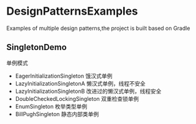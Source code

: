 # DesignPatternsExamples
Examples of multiple design patterns,the project is built based on Gradle

## SingletonDemo
单例模式
* EagerInitializationSingleton 饿汉式单例
* LazyInitializationSingletonA 懒汉式单例，线程不安全
* LazyInitializationSingletonB 改进过的懒汉式单例，线程安全
* DoubleCheckedLockingSingleton 双重检查锁单例
* EnumSingleton 枚举类型单例
* BillPughSingleton 静态内部类单例